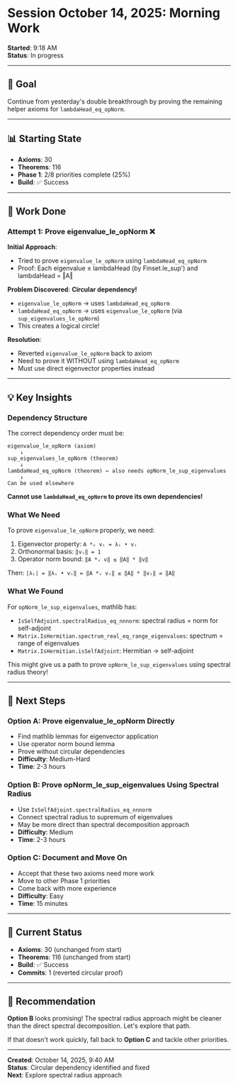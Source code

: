 # Session October 14, 2025: Morning Work

**Started**: 9:18 AM  
**Status**: In progress

---

## 🎯 Goal

Continue from yesterday's double breakthrough by proving the remaining helper axioms for `lambdaHead_eq_opNorm`.

---

## 📊 Starting State

- **Axioms**: 30
- **Theorems**: 116
- **Phase 1**: 2/8 priorities complete (25%)
- **Build**: ✅ Success

---

## 🔄 Work Done

### Attempt 1: Prove eigenvalue_le_opNorm ❌

**Initial Approach**:
- Tried to prove `eigenvalue_le_opNorm` using `lambdaHead_eq_opNorm`
- Proof: Each eigenvalue ≤ lambdaHead (by Finset.le_sup') and lambdaHead = ‖A‖

**Problem Discovered**: **Circular dependency!**
- `eigenvalue_le_opNorm` → uses `lambdaHead_eq_opNorm`
- `lambdaHead_eq_opNorm` → uses `eigenvalue_le_opNorm` (via `sup_eigenvalues_le_opNorm`)
- This creates a logical circle!

**Resolution**:
- Reverted `eigenvalue_le_opNorm` back to axiom
- Need to prove it WITHOUT using `lambdaHead_eq_opNorm`
- Must use direct eigenvector properties instead

---

## 💡 Key Insights

### Dependency Structure

The correct dependency order must be:

```
eigenvalue_le_opNorm (axiom)
    ↓
sup_eigenvalues_le_opNorm (theorem)
    ↓
lambdaHead_eq_opNorm (theorem) ← also needs opNorm_le_sup_eigenvalues
    ↓
Can be used elsewhere
```

**Cannot use `lambdaHead_eq_opNorm` to prove its own dependencies!**

### What We Need

To prove `eigenvalue_le_opNorm` properly, we need:
1. Eigenvector property: `A *ᵥ vᵢ = λᵢ • vᵢ`
2. Orthonormal basis: `‖vᵢ‖ = 1`
3. Operator norm bound: `‖A *ᵥ v‖ ≤ ‖A‖ * ‖v‖`

Then: `|λᵢ| = ‖λᵢ • vᵢ‖ = ‖A *ᵥ vᵢ‖ ≤ ‖A‖ * ‖vᵢ‖ = ‖A‖`

### What We Found

For `opNorm_le_sup_eigenvalues`, mathlib has:
- `IsSelfAdjoint.spectralRadius_eq_nnnorm`: spectral radius = norm for self-adjoint
- `Matrix.IsHermitian.spectrum_real_eq_range_eigenvalues`: spectrum = range of eigenvalues
- `Matrix.IsHermitian.isSelfAdjoint`: Hermitian → self-adjoint

This might give us a path to prove `opNorm_le_sup_eigenvalues` using spectral radius theory!

---

## 🎯 Next Steps

### Option A: Prove eigenvalue_le_opNorm Directly
- Find mathlib lemmas for eigenvector application
- Use operator norm bound lemma
- Prove without circular dependencies
- **Difficulty**: Medium-Hard
- **Time**: 2-3 hours

### Option B: Prove opNorm_le_sup_eigenvalues Using Spectral Radius
- Use `IsSelfAdjoint.spectralRadius_eq_nnnorm`
- Connect spectral radius to supremum of eigenvalues
- May be more direct than spectral decomposition approach
- **Difficulty**: Medium
- **Time**: 2-3 hours

### Option C: Document and Move On
- Accept that these two axioms need more work
- Move to other Phase 1 priorities
- Come back with more experience
- **Difficulty**: Easy
- **Time**: 15 minutes

---

## 📝 Current Status

- **Axioms**: 30 (unchanged from start)
- **Theorems**: 116 (unchanged from start)
- **Build**: ✅ Success
- **Commits**: 1 (reverted circular proof)

---

## 🤔 Recommendation

**Option B** looks promising! The spectral radius approach might be cleaner than the direct spectral decomposition. Let's explore that path.

If that doesn't work quickly, fall back to **Option C** and tackle other priorities.

---

**Created**: October 14, 2025, 9:40 AM  
**Status**: Circular dependency identified and fixed  
**Next**: Explore spectral radius approach
